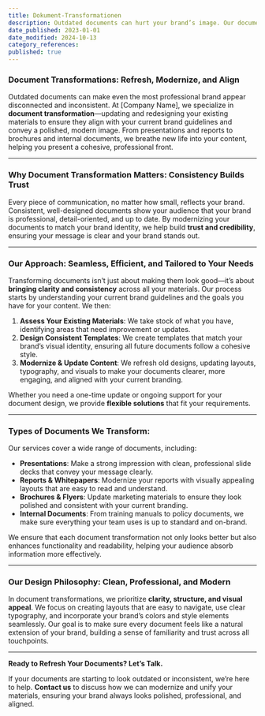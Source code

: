```yaml
---
title: Dokument-Transformationen
description: Outdated documents can hurt your brand’s image. Our document transformation services refresh and modernize your existing materials, aligning them with your brand guidelines to ensure a polished, professional, and consistent look that builds trust and credibility.
date_published: 2023-01-01
date_modified: 2024-10-13
category_references: 
published: true
---
```

### **Document Transformations: Refresh, Modernize, and Align**

Outdated documents can make even the most professional brand appear disconnected and inconsistent. At [Company Name], we specialize in **document transformation**—updating and redesigning your existing materials to ensure they align with your current brand guidelines and convey a polished, modern image. From presentations and reports to brochures and internal documents, we breathe new life into your content, helping you present a cohesive, professional front.

---

### **Why Document Transformation Matters: Consistency Builds Trust**

Every piece of communication, no matter how small, reflects your brand. Consistent, well-designed documents show your audience that your brand is professional, detail-oriented, and up to date. By modernizing your documents to match your brand identity, we help build **trust and credibility**, ensuring your message is clear and your brand stands out.

---

### **Our Approach: Seamless, Efficient, and Tailored to Your Needs**

Transforming documents isn’t just about making them look good—it’s about **bringing clarity and consistency** across all your materials. Our process starts by understanding your current brand guidelines and the goals you have for your content. We then:
1. **Assess Your Existing Materials**: We take stock of what you have, identifying areas that need improvement or updates.
2. **Design Consistent Templates**: We create templates that match your brand’s visual identity, ensuring all future documents follow a cohesive style.
3. **Modernize & Update Content**: We refresh old designs, updating layouts, typography, and visuals to make your documents clearer, more engaging, and aligned with your current branding.

Whether you need a one-time update or ongoing support for your document design, we provide **flexible solutions** that fit your requirements.

---

### **Types of Documents We Transform:**

Our services cover a wide range of documents, including:
- **Presentations**: Make a strong impression with clean, professional slide decks that convey your message clearly.
- **Reports & Whitepapers**: Modernize your reports with visually appealing layouts that are easy to read and understand.
- **Brochures & Flyers**: Update marketing materials to ensure they look polished and consistent with your current branding.
- **Internal Documents**: From training manuals to policy documents, we make sure everything your team uses is up to standard and on-brand.

We ensure that each document transformation not only looks better but also enhances functionality and readability, helping your audience absorb information more effectively.

---

### **Our Design Philosophy: Clean, Professional, and Modern**

In document transformations, we prioritize **clarity, structure, and visual appeal**. We focus on creating layouts that are easy to navigate, use clear typography, and incorporate your brand’s colors and style elements seamlessly. Our goal is to make sure every document feels like a natural extension of your brand, building a sense of familiarity and trust across all touchpoints.

---

**Ready to Refresh Your Documents? Let’s Talk.**

If your documents are starting to look outdated or inconsistent, we’re here to help. **Contact us** to discuss how we can modernize and unify your materials, ensuring your brand always looks polished, professional, and aligned.